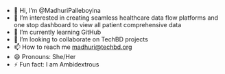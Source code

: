 - 👋 Hi, I’m @MadhuriPalleboyina
- 👀 I’m interested in creating seamless healthcare data flow platforms and one stop dashboard to view all patient comprehensive data 
- 🌱 I’m currently learning GitHub 
- 💞️ I’m looking to collaborate on TechBD projects
- 📫 How to reach me madhuri@techbd.org
- 😄 Pronouns: She/Her
- ⚡ Fun fact: I am Ambidextrous 

<!---
MadhuriPalleboyina/MadhuriPalleboyina is a ✨ special ✨ repository because its `README.md` (this file) appears on your GitHub profile.
You can click the Preview link to take a look at your changes.
--->
